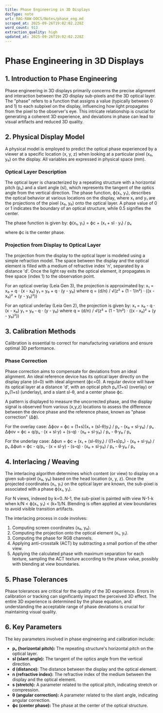 ```yaml
---
title: Phase Engineering in 3D Displays
docType: note
url: RAG-RAW-DOCS/Notes/phase_eng.md
scraped_at: 2025-09-26T19:02:02.228Z
word_count: 913
extraction_quality: high
updated_at: 2025-09-26T19:02:02.228Z
---
```


# Phase Engineering in 3D Displays

## 1. Introduction to Phase Engineering

Phase engineering in 3D displays primarily concerns the precise alignment and interaction between the 2D display sub-pixels and the 3D optical layer. The "phase" refers to a function that assigns a value (typically between 0 and 1) to each subpixel on the display, influencing how light propagates from the pixel to the observer's eye. This intricate relationship is crucial for generating a coherent 3D experience, and deviations in phase can lead to visual artifacts and reduced 3D quality.

## 2. Physical Display Model

A physical model is employed to predict the optical phase experienced by a viewer at a specific location (x, y, z) when looking at a particular pixel (x₀, y₀) on the display. All variables are expressed in physical space (mm).

### Optical Layer Description

The optical layer is characterized by a repeating structure with a horizontal pitch (pₓ) and a slant angle (sl), which represents the tangent of the optics angle from the vertical direction. The phase function, ϕ(x₁, y₁), describes the optical behavior at various locations on the display, where x₁ and y₁ are the projections of the pixel (x₀, y₀) onto the optical layer. A phase value of 0 or 1 indicates the boundary of an optical structure, while 0.5 signifies the center.

The phase function is given by:
ϕ(x₁, y₁) = ϕc + (x₁ + sl ⋅ y₁) / pₓ

where ϕc is the center phase.

### Projection from Display to Optical Layer

The projection from the display to the optical layer is modeled using a simple refraction model. The space between the display and the optical element is filled with a medium of refractive index 'n', separated by a distance 'd'. Once the light ray exits the optical element, it propagates in free space (index 1) to the observation point.

For an optical overlay (Leia Gen 3), the projection is approximated by:
x₁ = x₀ + q ⋅ (x - x₀)
y₁ = y₀ + q ⋅ (y - y₀)
where q = (d/n) / √(z² + (1 - 1/n²) ⋅ ((x - x₀)² + (y - y₀)²))

For an optical underlay (Leia Gen 2), the projection is given by:
x₁ = x₀ - q ⋅ (x - x₀)
y₁ = y₀ - q ⋅ (y - y₀)
where q = (d/n) / √(z² + (1 - 1/n²) ⋅ ((x - x₀)² + (y - y₀)²))

## 3. Calibration Methods

Calibration is essential to correct for manufacturing variations and ensure optimal 3D performance.

### Phase Correction

Phase correction aims to compensate for deviations from an ideal alignment. An ideal reference device has its optical layer directly on the display plane (d=0) with ideal alignment (ϕc=0). A regular device will have its optical layer at a distance 'd', with an optical pitch pₓ/(1+s) (overlay) or pₓ(1+s) (underlay), and a slant sl-θ, and a center phase ϕc.

A pattern is displayed to measure the uncorrected phase, and the display signal is observed from various (x,y,z) locations to assess the difference between the device phase and the reference phase, known as "phase correction" (Δϕ).

For the overlay case:
Δϕov = ϕc + (1+s)(x₁ + (sl-θ)y₁) / pₓ - (x₀ + sl⋅y₀) / pₓ
Δϕov = ϕc + q/pₓ ⋅ (x + sl⋅y) + (s-q) ⋅ (x₀ + sl⋅y₀) / pₓ - θ⋅y₀ / pₓ

For the underlay case:
Δϕun = ϕc + (x₁ + (sl-θ)y₁) / ((1+s)pₓ) - (x₀ + sl⋅y₀) / pₓ
Δϕun = ϕc - q/pₓ ⋅ (x + sl⋅y) - (s-q) ⋅ (x₀ + sl⋅y₀) / pₓ - θ⋅y₀ / pₓ

## 4. Interlacing / Weaving

The interlacing algorithm determines which content (or view) to display on a given sub-pixel (x₀, y₀) based on the head location (x, y, z). Once the projected coordinates (x₁, y₁) on the optical layer are known, the sub-pixel is associated with a phase ϕ(x₁, y₁).

For N views, indexed by k=0..N-1, the sub-pixel is painted with view N-1-k when k/N < ϕ(x₁, y₁) < (k+1)/N. Blending is often applied at view boundaries to avoid visible transition artifacts.

The interlacing process in code involves:
1.  Computing screen coordinates (x₀, y₀).
2.  Computing the projection onto the optical element (x₁, y₁).
3.  Computing the phase for RGB channels.
4.  Applying anti-crosstalk (ACT) by subtracting a small portion of the other view.
5.  Applying the calculated phase with maximum separation for each texture, sampling the ACT texture according to the phase value, possibly with blending at view boundaries.

## 5. Phase Tolerances

Phase tolerances are critical for the quality of the 3D experience. Errors in calibration or tracking can significantly impact the perceived 3D effect. The entire 3D experience is determined by the phase equation, and understanding the acceptable range of phase deviations is crucial for maintaining visual quality.

## 6. Key Parameters

The key parameters involved in phase engineering and calibration include:
*   **pₓ (horizontal pitch):** The repeating structure's horizontal pitch on the optical layer.
*   **sl (slant angle):** The tangent of the optics angle from the vertical direction.
*   **d (distance):** The distance between the display and the optical element.
*   **n (refractive index):** The refractive index of the medium between the display and the optical element.
*   **s (stretch):** A parameter related to the optical pitch, indicating stretch or compression.
*   **θ (angular correction):** A parameter related to the slant angle, indicating angular correction.
*   **ϕc (center phase):** The phase at the center of the optical structure.
